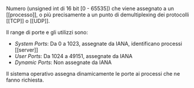 Numero (unsigned int di 16 bit \[0 - 65535\]) che viene assegnato a un [[processo]], o più precisamente a un punto di demultiplexing dei protocolli [[TCP]] o [[UDP]].

Il range di porte e gli utilizzi sono:
- _System Ports_: Da 0 a 1023, assegnate da IANA, identificano processi [[server]]
- _User Ports_: Da 1024 a 49151, assegnate da IANA
- _Dynamic Ports_: Non assegnate da IANA

Il sistema operativo assegna dinamicamente le porte ai processi che ne fanno richiesta.
